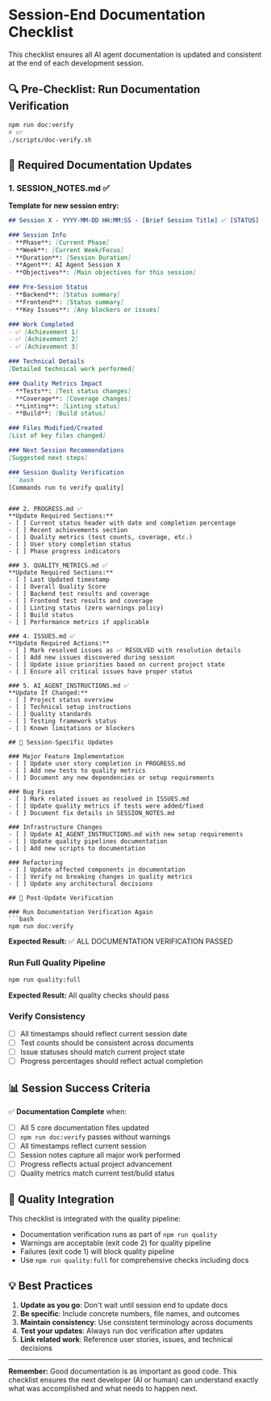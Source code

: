 # Session-End Documentation Checklist

This checklist ensures all AI agent documentation is updated and consistent at the end of each development session.

## 🔍 Pre-Checklist: Run Documentation Verification
```bash
npm run doc:verify
# or
./scripts/doc-verify.sh
```

## 📝 Required Documentation Updates

### 1. SESSION_NOTES.md ✅
**Template for new session entry:**
```markdown
## Session X - YYYY-MM-DD HH:MM:SS - [Brief Session Title] ✅ [STATUS]

### Session Info
- **Phase**: [Current Phase]
- **Week**: [Current Week/Focus]
- **Duration**: [Session Duration]
- **Agent**: AI Agent Session X
- **Objectives**: [Main objectives for this session]

### Pre-Session Status
- **Backend**: [Status summary]
- **Frontend**: [Status summary]
- **Key Issues**: [Any blockers or issues]

### Work Completed
- ✅ [Achievement 1]
- ✅ [Achievement 2]
- ✅ [Achievement 3]

### Technical Details
[Detailed technical work performed]

### Quality Metrics Impact
- **Tests**: [Test status changes]
- **Coverage**: [Coverage changes]
- **Linting**: [Linting status]
- **Build**: [Build status]

### Files Modified/Created
[List of key files changed]

### Next Session Recommendations
[Suggested next steps]

### Session Quality Verification
```bash
[Commands run to verify quality]
```
```

### 2. PROGRESS.md ✅
**Update Required Sections:**
- [ ] Current status header with date and completion percentage
- [ ] Recent achievements section
- [ ] Quality metrics (test counts, coverage, etc.)
- [ ] User story completion status
- [ ] Phase progress indicators

### 3. QUALITY_METRICS.md ✅
**Update Required Sections:**
- [ ] Last Updated timestamp
- [ ] Overall Quality Score
- [ ] Backend test results and coverage
- [ ] Frontend test results and coverage
- [ ] Linting status (zero warnings policy)
- [ ] Build status
- [ ] Performance metrics if applicable

### 4. ISSUES.md ✅
**Update Required Actions:**
- [ ] Mark resolved issues as ✅ RESOLVED with resolution details
- [ ] Add new issues discovered during session
- [ ] Update issue priorities based on current project state
- [ ] Ensure all critical issues have proper status

### 5. AI_AGENT_INSTRUCTIONS.md ✅
**Update If Changed:**
- [ ] Project status overview
- [ ] Technical setup instructions
- [ ] Quality standards
- [ ] Testing framework status
- [ ] Known limitations or blockers

## 🎯 Session-Specific Updates

### Major Feature Implementation
- [ ] Update user story completion in PROGRESS.md
- [ ] Add new tests to quality metrics
- [ ] Document any new dependencies or setup requirements

### Bug Fixes
- [ ] Mark related issues as resolved in ISSUES.md
- [ ] Update quality metrics if tests were added/fixed
- [ ] Document fix details in SESSION_NOTES.md

### Infrastructure Changes
- [ ] Update AI_AGENT_INSTRUCTIONS.md with new setup requirements
- [ ] Update quality pipelines documentation
- [ ] Add new scripts to documentation

### Refactoring
- [ ] Update affected components in documentation
- [ ] Verify no breaking changes in quality metrics
- [ ] Update any architectural decisions

## 🔧 Post-Update Verification

### Run Documentation Verification Again
```bash
npm run doc:verify
```
**Expected Result:** ✅ ALL DOCUMENTATION VERIFICATION PASSED

### Run Full Quality Pipeline
```bash
npm run quality:full
```
**Expected Result:** All quality checks should pass

### Verify Consistency
- [ ] All timestamps should reflect current session date
- [ ] Test counts should be consistent across documents
- [ ] Issue statuses should match current project state
- [ ] Progress percentages should reflect actual completion

## 📊 Session Success Criteria

✅ **Documentation Complete** when:
- [ ] All 5 core documentation files updated
- [ ] `npm run doc:verify` passes without warnings
- [ ] All timestamps reflect current session
- [ ] Session notes capture all major work performed
- [ ] Progress reflects actual project advancement
- [ ] Quality metrics match current test/build status

## 🚀 Quality Integration

This checklist is integrated with the quality pipeline:
- Documentation verification runs as part of `npm run quality`
- Warnings are acceptable (exit code 2) for quality pipeline
- Failures (exit code 1) will block quality pipeline
- Use `npm run quality:full` for comprehensive checks including docs

## 💡 Best Practices

1. **Update as you go**: Don't wait until session end to update docs
2. **Be specific**: Include concrete numbers, file names, and outcomes
3. **Maintain consistency**: Use consistent terminology across documents
4. **Test your updates**: Always run doc verification after updates
5. **Link related work**: Reference user stories, issues, and technical decisions

---

**Remember:** Good documentation is as important as good code. This checklist ensures the next developer (AI or human) can understand exactly what was accomplished and what needs to happen next. 